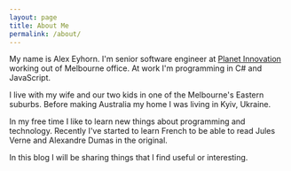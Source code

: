 ```yaml
---
layout: page
title: About Me
permalink: /about/
---
```


My name is Alex Eyhorn. I'm senior software engineer at [Planet Innovation](https://planetinnovation.com/) working out of Melbourne office. At work I'm programming in C# and JavaScript.

I live with my wife and our two kids in one of the Melbourne's Eastern suburbs. Before making Australia my home I was living in Kyiv, Ukraine.

In my free time I like to learn new things about programming and technology.  Recently I've started to learn French to be able to read Jules Verne and Alexandre Dumas in the original.

In this blog I will be sharing things that I find useful or interesting.
